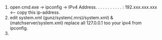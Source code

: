 1. open cmd.exe -> ipconfig -> IPv4 Address. . . . . . . . . . . : 192.xxx.xxx.xxx <-- copy this ip-address. <br>
2. edit system.xml (gunz/system(.mrs)/system.xml) & (matchserver/system.xml) replace all 127.0.0.1 too your ipv4 from ipconfig. <br>
3. 



